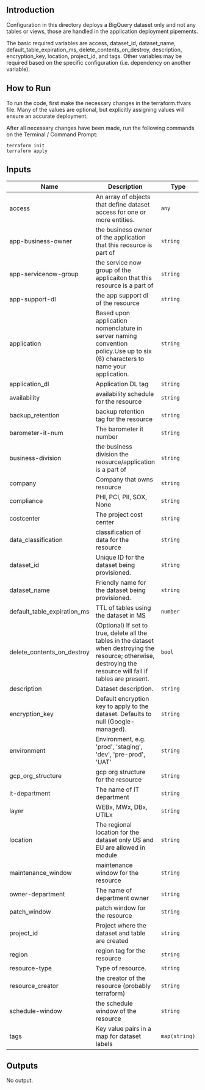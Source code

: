 ## Introduction

Configuration in this directory deploys a BigQuery dataset only and not any tables or views, those are handled in the application deployment pipements.

The basic required variables are access, dataset_id, dataset_name, default_table_expiration_ms, delete_contents_on_destroy, description, encryption_key, location, project_id, and tags. Other variables may be required based on the specific configuration (i.e. dependency on another variable).

## How to Run
To run the code, first make the necessary changes in the terraform.tfvars file. Many of the values are optional, but explicitly assigning values will ensure an accurate deployment.

After all necessary changes have been made, run the following commands on the Terminal / Command Prompt:

    terraform init
    terraform apply

<!-- BEGINNING OF PRE-COMMIT-TERRAFORM DOCS HOOK -->
## Inputs

| Name | Description | Type | Default | Required |
|------|-------------|------|---------|:--------:|
| access | An array of objects that define dataset access for one or more entities. | `any` | n/a | yes |
| app-business-owner | the business owner of the application that this reosurce is part of | `string` | `""` | no |
| app-servicenow-group | the service now group of the applicaiton that this resource is a part of | `string` | `""` | no |
| app-support-dl | the app support dl of the resource | `string` | `""` | no |
| application | Based upon application nomenclature in server naming convention policy.Use up to six (6) characters to name your application. | `string` | `""` | no |
| application\_dl | Application DL tag | `string` | `""` | no |
| availability | availability schedule for the resource | `string` | `""` | no |
| backup\_retention | backup retention tag for the resource | `string` | `""` | no |
| barometer-it-num | The barometer it number | `string` | `""` | no |
| business-division | the business division the reosurce/application is a part of | `string` | `""` | no |
| company | Company that owns resource | `string` | `""` | no |
| compliance | PHI, PCI, PII, SOX, None | `string` | `""` | no |
| costcenter | The project cost center | `string` | `""` | no |
| data\_classification | classification of data for the resource | `string` | `""` | no |
| dataset\_id | Unique ID for the dataset being provisioned. | `string` | n/a | yes |
| dataset\_name | Friendly name for the dataset being provisioned. | `string` | n/a | yes |
| default\_table\_expiration\_ms | TTL of tables using the dataset in MS | `number` | n/a | yes |
| delete\_contents\_on\_destroy | (Optional) If set to true, delete all the tables in the dataset when destroying the resource; otherwise, destroying the resource will fail if tables are present. | `bool` | n/a | yes |
| description | Dataset description. | `string` | n/a | yes |
| encryption\_key | Default encryption key to apply to the dataset. Defaults to null (Google-managed). | `string` | n/a | yes |
| environment | Environment, e.g. 'prod', 'staging', 'dev', 'pre-prod', 'UAT' | `string` | `""` | no |
| gcp\_org\_structure | gcp org structure for the resource | `string` | `""` | no |
| it-department | The name of IT department | `string` | `""` | no |
| layer | WEBx, MWx, DBx, UTILx | `string` | `""` | no |
| location | The regional location for the dataset only US and EU are allowed in module | `string` | n/a | yes |
| maintenance\_window | maintenance window for the resource | `string` | `""` | no |
| owner-department | The name of department owner | `string` | `""` | no |
| patch\_window | patch window for the resource | `string` | `""` | no |
| project\_id | Project where the dataset and table are created | `string` | n/a | yes |
| region | region tag for the resource | `string` | `""` | no |
| resource-type | Type of resource. | `string` | `""` | no |
| resource\_creator | the creator of the resource (probably terraform) | `string` | `""` | no |
| schedule-window | the schedule window of the resource | `string` | `""` | no |
| tags | Key value pairs in a map for dataset labels | `map(string)` | n/a | yes |

## Outputs

No output.

<!-- END OF PRE-COMMIT-TERRAFORM DOCS HOOK -->
